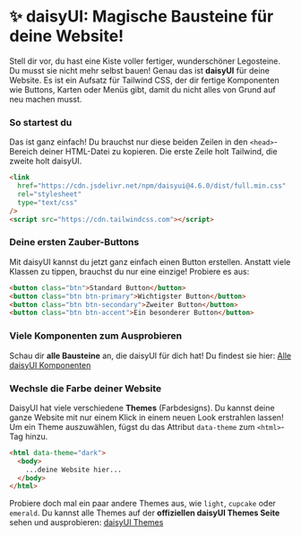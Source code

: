 # ✨ daisyUI: Magische Bausteine für deine Website\!

Stell dir vor, du hast eine Kiste voller fertiger, wunderschöner Legosteine. Du musst sie nicht mehr selbst bauen\! Genau das ist **daisyUI** für deine Website. Es ist ein Aufsatz für Tailwind CSS, der dir fertige Komponenten wie Buttons, Karten oder Menüs gibt, damit du nicht alles von Grund auf neu machen musst.

### So startest du

Das ist ganz einfach\! Du brauchst nur diese beiden Zeilen in den `<head>`-Bereich deiner HTML-Datei zu kopieren. Die erste Zeile holt Tailwind, die zweite holt daisyUI.

```html
<link
  href="https://cdn.jsdelivr.net/npm/daisyui@4.6.0/dist/full.min.css"
  rel="stylesheet"
  type="text/css"
/>
<script src="https://cdn.tailwindcss.com"></script>
```

### Deine ersten Zauber-Buttons

Mit daisyUI kannst du jetzt ganz einfach einen Button erstellen. Anstatt viele Klassen zu tippen, brauchst du nur eine einzige\! Probiere es aus:

```html
<button class="btn">Standard Button</button>
<button class="btn btn-primary">Wichtigster Button</button>
<button class="btn btn-secondary">Zweiter Button</button>
<button class="btn btn-accent">Ein besonderer Button</button>
```

### Viele Komponenten zum Ausprobieren

Schau dir **alle Bausteine** an, die daisyUI für dich hat\! Du findest sie hier: [Alle daisyUI Komponenten](https://daisyui.com/components/button/)

### Wechsle die Farbe deiner Website

DaisyUI hat viele verschiedene **Themes** (Farbdesigns). Du kannst deine ganze Website mit nur einem Klick in einem neuen Look erstrahlen lassen\! Um ein Theme auszuwählen, fügst du das Attribut `data-theme` zum `<html>`-Tag hinzu.

```html
<html data-theme="dark">
  <body>
    ...deine Website hier...
  </body>
</html>
```

Probiere doch mal ein paar andere Themes aus, wie `light`, `cupcake` oder `emerald`. Du kannst alle Themes auf der **offiziellen daisyUI Themes Seite** sehen und ausprobieren: [daisyUI Themes](https://daisyui.com/docs/themes/)
